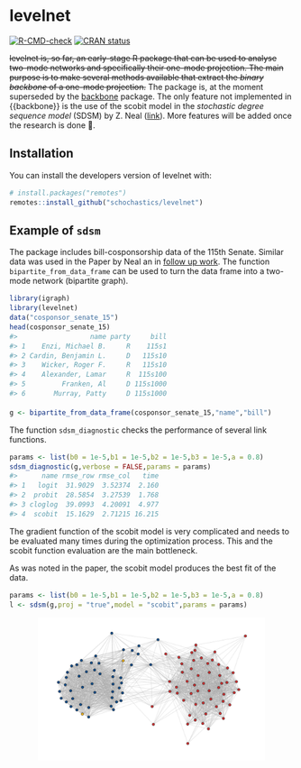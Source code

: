 
<!-- README.md is generated from README.Rmd. Please edit that file -->

# levelnet

[![R-CMD-check](https://github.com/schochastics/levelnet/workflows/R-CMD-check/badge.svg)](https://github.com/schochastics/levelnet/actions)
[![CRAN
status](https://www.r-pkg.org/badges/version/levelnet)](https://CRAN.R-project.org/package=levelnet)

~~levelnet is, so far, an early-stage R package that can be used to
analyse two-mode networks and specifically their one-mode projection.
The main purpose is to make several methods available that extract the
*binary backbone* of a one-mode projection.~~ The package is, at the
moment superseded by the
[backbone](https://cran.r-project.org/web/packages/backbone/index.html)
package. The only feature not implemented in {{backbone}} is the use of
the scobit model in the *stochastic degree sequence model* (SDSM) by Z.
Neal
([link](https://www.sciencedirect.com/science/article/pii/S0378873314000343)).
More features will be added once the research is done 💩.

## Installation

You can install the developers version of levelnet with:

``` r
# install.packages("remotes")
remotes::install_github("schochastics/levelnet")
```

## Example of `sdsm`

The package includes bill-cosponsorship data of the 115th Senate.
Similar data was used in the Paper by Neal an in [follow up
work](http://www.sciencedirect.com/science/article/pii/S0378873317303039).
The function `bipartite_from_data_frame` can be used to turn the data
frame into a two-mode network (bipartite graph).

``` r
library(igraph)
library(levelnet)
data("cosponsor_senate_15")
head(cosponsor_senate_15)
#>                  name party     bill
#> 1    Enzi, Michael B.     R    115s1
#> 2 Cardin, Benjamin L.     D   115s10
#> 3    Wicker, Roger F.     R   115s10
#> 4    Alexander, Lamar     R  115s100
#> 5         Franken, Al     D 115s1000
#> 6       Murray, Patty     D 115s1000

g <- bipartite_from_data_frame(cosponsor_senate_15,"name","bill")
```

The function `sdsm_diagnostic` checks the performance of several link
functions.

``` r
params <- list(b0 = 1e-5,b1 = 1e-5,b2 = 1e-5,b3 = 1e-5,a = 0.8)
sdsm_diagnostic(g,verbose = FALSE,params = params)
#>      name rmse_row rmse_col   time
#> 1   logit  31.9029  3.52374  2.160
#> 2  probit  28.5854  3.27539  1.768
#> 3 cloglog  39.0993  4.20091  4.977
#> 4  scobit  15.1629  2.71215 16.215
```

The gradient function of the scobit model is very complicated and needs
to be evaluated many times during the optimization process. This and the
scobit function evaluation are the main bottleneck.

As was noted in the paper, the scobit model produces the best fit of the
data.

``` r
params <- list(b0 = 1e-5,b1 = 1e-5,b2 = 1e-5,b3 = 1e-5,a = 0.8)
l <- sdsm(g,proj = "true",model = "scobit",params = params)
```

<img src="man/figures/README-graph.png" width="80%" style="display: block; margin: auto;"/>
